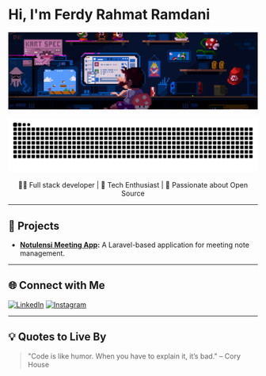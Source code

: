 # Hi, I'm Ferdy Rahmat Ramdani

<div align="center">
  <img src="assets/banner.gif">

  ![snake gif](https://github.com/ramdacodes/ramdacodes/blob/output/github-contribution-grid-snake-dark.svg)
</div>

<p align="center">
  👨‍💻 Full stack developer | 🎨 Tech Enthusiast | 🌟 Passionate about Open Source
</p>

---

## 🚀 Projects

- **[Notulensi Meeting App](https://github.com/ramdacodes/Notulensi-Rapat-Web-App):** A Laravel-based application for meeting note management.

---

## 🌐 Connect with Me

[![LinkedIn](https://img.shields.io/badge/LinkedIn-0077B5?style=for-the-badge&logo=linkedin&logoColor=white)](https://linkedin.com/in/ferdyrahmat) [![Instagram](https://img.shields.io/badge/Instagram-E4405F?style=for-the-badge&logo=instagram&logoColor=white)](https://instagram.com/matramdans)

---

## 💡 Quotes to Live By

> "Code is like humor. When you have to explain it, it’s bad." – Cory House
